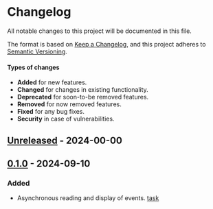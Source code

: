 # Changelog

All notable changes to this project will be documented in this file.

The format is based on [Keep a Changelog](https://keepachangelog.com),
and this project adheres to [Semantic Versioning](https://semver.org/spec/v2.0.0.html).

#### Types of changes

-   **Added** for new features.
-   **Changed** for changes in existing functionality.
-   **Deprecated** for soon-to-be removed features.
-   **Removed** for now removed features.
-   **Fixed** for any bug fixes.
-   **Security** in case of vulnerabilities.

## [Unreleased](https://github.com/herrmartins/ibarecisa/commits/Unreleased) - 2024-00-00


## [0.1.0](https://github.com/herrmartins/ibarecisa/commits/0.1.0) - 2024-09-10

### Added

- Asynchronous reading and display of events. [task](https://trello.com/c/dbiwvUKf/8-chama-eventos-assincronamente)
